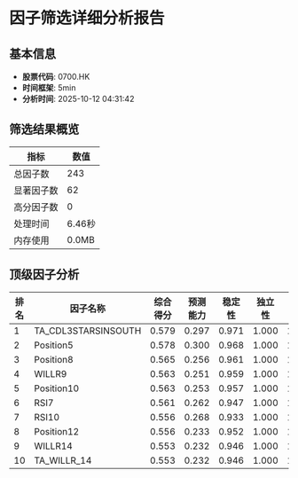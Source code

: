 # 因子筛选详细分析报告

## 基本信息
- **股票代码**: 0700.HK
- **时间框架**: 5min
- **分析时间**: 2025-10-12 04:31:42

## 筛选结果概览
| 指标 | 数值 |
|------|------|
| 总因子数 | 243 |
| 显著因子数 | 62 |
| 高分因子数 | 0 |
| 处理时间 | 6.46秒 |
| 内存使用 | 0.0MB |

## 顶级因子分析
| 排名 | 因子名称 | 综合得分 | 预测能力 | 稳定性 | 独立性 | 实用性 |
|------|----------|----------|----------|--------|--------|--------|
| 1 | TA_CDL3STARSINSOUTH | 0.579 | 0.297 | 0.971 | 1.000 | 1.000 |
| 2 | Position5 | 0.578 | 0.300 | 0.968 | 1.000 | 1.000 |
| 3 | Position8 | 0.565 | 0.256 | 0.961 | 1.000 | 1.000 |
| 4 | WILLR9 | 0.563 | 0.251 | 0.959 | 1.000 | 1.000 |
| 5 | Position10 | 0.563 | 0.253 | 0.957 | 1.000 | 1.000 |
| 6 | RSI7 | 0.561 | 0.262 | 0.947 | 1.000 | 1.000 |
| 7 | RSI10 | 0.556 | 0.268 | 0.933 | 1.000 | 1.000 |
| 8 | Position12 | 0.556 | 0.233 | 0.952 | 1.000 | 1.000 |
| 9 | WILLR14 | 0.553 | 0.232 | 0.946 | 1.000 | 1.000 |
| 10 | TA_WILLR_14 | 0.553 | 0.232 | 0.946 | 1.000 | 1.000 |
